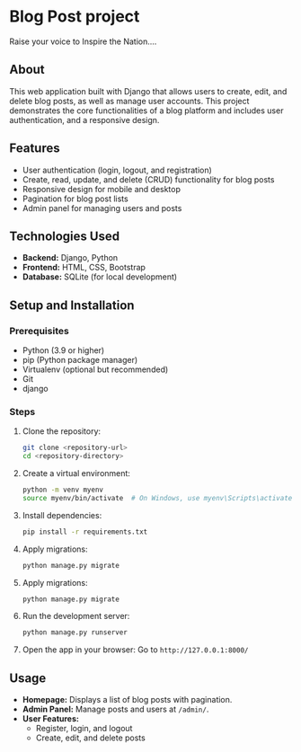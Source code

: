 # Blog Post project
 Raise your voice to Inspire the Nation....

## About 
This web application built with Django that allows users to create, edit, and delete blog posts, as well as manage user accounts. This project demonstrates the core functionalities of a blog platform and includes user authentication, and a responsive design.

## Features
- User authentication (login, logout, and registration)
- Create, read, update, and delete (CRUD) functionality for blog posts
- Responsive design for mobile and desktop
- Pagination for blog post lists
- Admin panel for managing users and posts

## Technologies Used
- **Backend:** Django, Python
- **Frontend:** HTML, CSS, Bootstrap
- **Database:** SQLite (for local development)

## Setup and Installation

### Prerequisites
- Python (3.9 or higher)
- pip (Python package manager)
- Virtualenv (optional but recommended)
- Git
- django

### Steps
1. Clone the repository:
   ```bash
   git clone <repository-url>
   cd <repository-directory>
   ```

2. Create a virtual environment:
   ```bash
   python -m venv myenv
   source myenv/bin/activate  # On Windows, use myenv\Scripts\activate
   ```

3. Install dependencies:
   ```bash
   pip install -r requirements.txt
   ```

4. Apply migrations:
   ```bash
   python manage.py migrate


4. Apply migrations:
   ```bash
   python manage.py migrate
   ```

5. Run the development server:
   ```bash
   python manage.py runserver
   ```

6. Open the app in your browser:
   Go to `http://127.0.0.1:8000/`

## Usage
- **Homepage:** Displays a list of blog posts with pagination.
- **Admin Panel:** Manage posts and users at `/admin/`.
- **User Features:**
  - Register, login, and logout
  - Create, edit, and delete posts